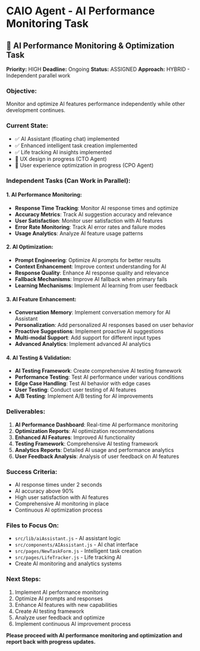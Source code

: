 # CAIO Agent - AI Performance Monitoring Task

## 🎯 **AI Performance Monitoring & Optimization Task**

**Priority:** HIGH
**Deadline:** Ongoing
**Status:** ASSIGNED
**Approach:** HYBRID - Independent parallel work

### **Objective:**
Monitor and optimize AI features performance independently while other development continues.

### **Current State:**
- ✅ AI Assistant (floating chat) implemented
- ✅ Enhanced intelligent task creation implemented
- ✅ Life tracking AI insights implemented
- 🔄 UX design in progress (CTO Agent)
- 🔄 User experience optimization in progress (CPO Agent)

### **Independent Tasks (Can Work in Parallel):**

#### **1. AI Performance Monitoring:**
- **Response Time Tracking**: Monitor AI response times and optimize
- **Accuracy Metrics**: Track AI suggestion accuracy and relevance
- **User Satisfaction**: Monitor user satisfaction with AI features
- **Error Rate Monitoring**: Track AI error rates and failure modes
- **Usage Analytics**: Analyze AI feature usage patterns

#### **2. AI Optimization:**
- **Prompt Engineering**: Optimize AI prompts for better results
- **Context Enhancement**: Improve context understanding for AI
- **Response Quality**: Enhance AI response quality and relevance
- **Fallback Mechanisms**: Improve AI fallback when primary fails
- **Learning Mechanisms**: Implement AI learning from user feedback

#### **3. AI Feature Enhancement:**
- **Conversation Memory**: Implement conversation memory for AI Assistant
- **Personalization**: Add personalized AI responses based on user behavior
- **Proactive Suggestions**: Implement proactive AI suggestions
- **Multi-modal Support**: Add support for different input types
- **Advanced Analytics**: Implement advanced AI analytics

#### **4. AI Testing & Validation:**
- **AI Testing Framework**: Create comprehensive AI testing framework
- **Performance Testing**: Test AI performance under various conditions
- **Edge Case Handling**: Test AI behavior with edge cases
- **User Testing**: Conduct user testing of AI features
- **A/B Testing**: Implement A/B testing for AI improvements

### **Deliverables:**
1. **AI Performance Dashboard**: Real-time AI performance monitoring
2. **Optimization Reports**: AI optimization recommendations
3. **Enhanced AI Features**: Improved AI functionality
4. **Testing Framework**: Comprehensive AI testing framework
5. **Analytics Reports**: Detailed AI usage and performance analytics
6. **User Feedback Analysis**: Analysis of user feedback on AI features

### **Success Criteria:**
- AI response times under 2 seconds
- AI accuracy above 90%
- High user satisfaction with AI features
- Comprehensive AI monitoring in place
- Continuous AI optimization process

### **Files to Focus On:**
- `src/lib/aiAssistant.js` - AI assistant logic
- `src/components/AIAssistant.js` - AI chat interface
- `src/pages/NewTaskForm.js` - Intelligent task creation
- `src/pages/LifeTracker.js` - Life tracking AI
- Create AI monitoring and analytics systems

### **Next Steps:**
1. Implement AI performance monitoring
2. Optimize AI prompts and responses
3. Enhance AI features with new capabilities
4. Create AI testing framework
5. Analyze user feedback and optimize
6. Implement continuous AI improvement process

**Please proceed with AI performance monitoring and optimization and report back with progress updates.**
